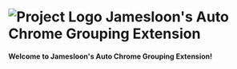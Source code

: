 # ![Project Logo](JamesloonAutoChromeGroupingExtension/dist/serivce-now-chrome-extension/images/icon.png) Jamesloon's Auto Chrome Grouping Extension
#### Welcome to Jamesloon's Auto Chrome Grouping Extension!
